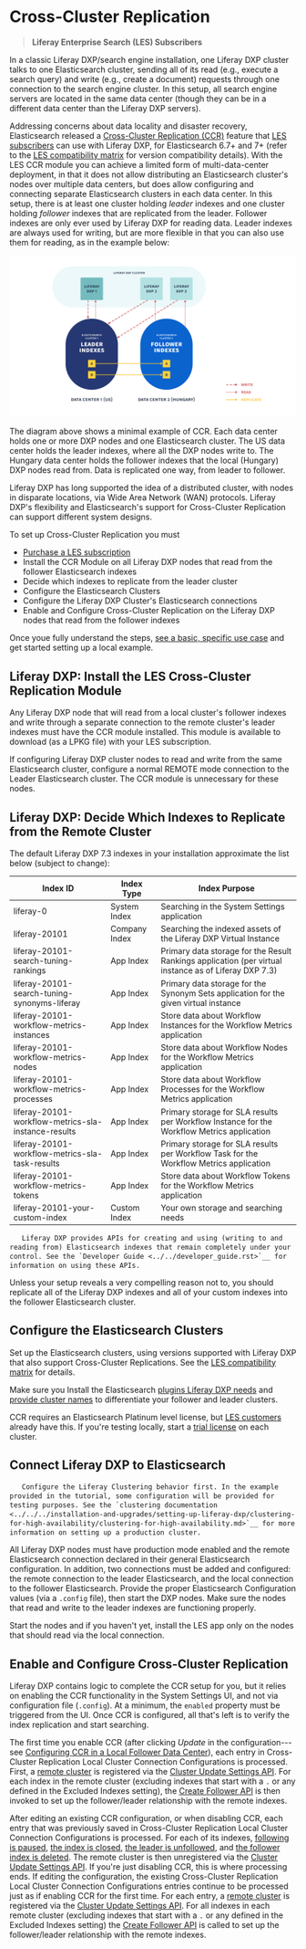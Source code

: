 # Cross-Cluster Replication

> **Liferay Enterprise Search (LES) Subscribers**

In a classic Liferay DXP/search engine installation, one Liferay DXP cluster talks to one Elasticsearch cluster, sending all of its read (e.g., execute a search query) and write (e.g., create a document) requests through one connection to the search engine cluster. In this setup, all search engine servers are located in the same data center (though they can be in a different data center than the Liferay DXP servers).

Addressing concerns about data locality and disaster recovery, Elasticsearch released a [Cross-Cluster Replication (CCR)](https://www.elastic.co/guide/en/elasticsearch/reference/7.x/xpack-ccr.html) feature that [LES subscribers](https://www.liferay.com/products/dxp/enterprise-search) can use with Liferay DXP, for Elasticsearch 6.7+ and 7+ (refer to the [LES compatibility matrix](https://www.liferay.com/compatibility-matrix/liferay-enterprise-search) for version compatibility details). With the LES CCR module you can achieve a limited form of multi-data-center deployment, in that it does not allow distributing an Elasticsearch cluster's nodes over multiple data centers, but does allow configuring and connecting separate Elasticsearch clusters in each data center. In this setup, there is at least one cluster holding _leader_ indexes and one cluster holding _follower_ indexes that are replicated from the leader. Follower indexes are only ever used by Liferay DXP for reading data. Leader indexes are always used for writing, but are more flexible in that you can also use them for reading, as in the example below:

![With Cross-Cluster Replication, disparate data centers can hold synchronized Elasticsearch clusters with Liferay DXP indexes.](./cross-cluster-replication/images/01.png)

The diagram above shows a minimal example of CCR. Each data center holds one or more DXP nodes and one Elasticsearch cluster. The US data center holds the leader indexes, where all the DXP nodes write to. The Hungary data center holds the follower indexes that the local (Hungary) DXP nodes read from. Data is replicated one way, from leader to follower.

Liferay DXP has long supported the idea of a distributed cluster, with nodes in disparate locations, via Wide Area Network (WAN) protocols. Liferay DXP's flexibility and Elasticsearch's support for Cross-Cluster Replication can support different system designs.

To set up Cross-Cluster Replication you must

- [Purchase a LES subscription](https://www.liferay.com/products/dxp/enterprise-search)
- Install the CCR Module on all Liferay DXP nodes that read from the follower Elasticsearch indexes
- Decide which indexes to replicate from the leader cluster
- Configure the Elasticsearch Clusters
- Configure the Liferay DXP Cluster's Elasticsearch connections
- Enable and Configure Cross-Cluster Replication on the Liferay DXP nodes that read from the follower indexes

Once youe fully understand the steps, [see a basic, specific use case](./configuring-an-example-ccr-installation-replicating-between-data-centers.md) and get started setting up a local example.

## Liferay DXP: Install the LES Cross-Cluster Replication Module

Any Liferay DXP node that will read from a local cluster's follower indexes and write through a separate connection to the remote cluster's leader indexes must have the CCR module installed. This module is available to download (as a LPKG file) with your LES subscription.

If configuring Liferay DXP cluster nodes to read and write from the same Elasticsearch cluster, configure a normal REMOTE mode connection to the Leader Elasticsearch cluster. The CCR module is unnecessary for these nodes.

##  Liferay DXP: Decide Which Indexes to Replicate from the Remote Cluster

The default Liferay DXP 7.3 indexes in your installation approximate the list below (subject to change):

| Index ID                                              | Index Type    | Index Purpose |
| ----------------------------------------------------- | ------------- | ------------- |
| liferay-0                                             | System Index  | Searching in the System Settings application |
| liferay-20101                                         | Company Index | Searching the indexed assets of the Liferay DXP Virtual Instance |
| liferay-20101-search-tuning-rankings                  | App Index     | Primary data storage for the Result Rankings application (per virtual instance as of Liferay DXP 7.3) |
| liferay-20101-search-tuning-synonyms-liferay          | App Index     | Primary data storage for the Synonym Sets application for the given virtual instance |
| liferay-20101-workflow-metrics-instances              | App Index     | Store data about Workflow Instances for the Workflow Metrics application |
| liferay-20101-workflow-metrics-nodes                  | App Index     | Store data about Workflow Nodes for the Workflow Metrics application |
| liferay-20101-workflow-metrics-processes              | App Index     | Store data about Workflow Processes for the Workflow Metrics application |
| liferay-20101-workflow-metrics-sla-instance-results   | App Index     | Primary storage for SLA results per Workflow Instance for the Workflow Metrics application |
| liferay-20101-workflow-metrics-sla-task-results       | App Index     | Primary storage for SLA results per Workflow Task for the Workflow Metrics application |
| liferay-20101-workflow-metrics-tokens                 | App Index     | Store data about Workflow Tokens for the Workflow Metrics application |
| liferay-20101-your-custom-index                       | Custom Index  | Your own storage and searching needs |

```note::
   Liferay DXP provides APIs for creating and using (writing to and reading from) Elasticsearch indexes that remain completely under your control. See the `Developer Guide <../../developer_guide.rst>`__ for information on using these APIs.
```

Unless your setup reveals a very compelling reason not to, you should replicate all of the Liferay DXP indexes and all of your custom indexes into the follower Elasticsearch cluster. 

## Configure the Elasticsearch Clusters

Set up the Elasticsearch clusters, using versions supported with Liferay DXP that also support Cross-Cluster Replications. See the [LES compatibility matrix](https://help.liferay.com/hc/en-us/articles/360016511651-Liferay-Enterprise-Search-Compatibility-Matrix) for details.

Make sure you Install the Elasticsearch [plugins Liferay DXP needs](https://help.liferay.com/hc/en-us/articles/360028711132-Installing-Elasticsearch#step-three-install-elasticsearch-plugins) and [provide cluster names](https://help.liferay.com/hc/en-us/articles/360028711132-Installing-Elasticsearch#step-four-name-your-elasticsearch-cluster) to differentiate your follower and leader clusters.

CCR requires an Elasticsearch Platinum level license, but [LES customers](./introduction-to-les.md) already have this. If you're testing locally, start a [trial license](https://www.elastic.co/guide/en/elasticsearch/reference/7.x/start-trial.html) on each cluster.

## Connect Liferay DXP to Elasticsearch

```important::
   Configure the Liferay Clustering behavior first. In the example provided in the tutorial, some configuration will be provided for testing purposes. See the `clustering documentation <../../../installation-and-upgrades/setting-up-liferay-dxp/clustering-for-high-availability/clustering-for-high-availability.md>`__ for more information on setting up a production cluster.
```

All Liferay DXP nodes must have production mode enabled and the remote Elasticsearch connection declared in their general Elasticsearch configuration. In addition, two connections must be added and configured: the remote connection to the leader Elasticsearch, and the local connection to the follower Elasticsearch. Provide the proper Elasticsearch Configuration values (via a `.config` file), then start the DXP nodes. Make sure the nodes that read and write to the leader indexes are functioning properly.

Start the nodes and if you haven't yet, install the LES app only on the nodes that should read via the local connection.


## Enable and Configure Cross-Cluster Replication

Liferay DXP contains logic to complete the CCR setup for you, but it relies on enabling the CCR functionality in the System Settings UI, and not via configuration file (`.config`). At a minimum, the `enabled` property must be triggered from the UI. Once CCR is configured, all that's left is to verify the index replication and start searching.

The first time you enable CCR (after clicking _Update_ in the configuration---see [Configuring CCR in a Local Follower Data Center](./configuring-ccr-in-a-local-follower-data-center.md)), 
each entry in Cross-Cluster Replication Local Cluster Connection Configurations is processed. First, a [remote cluster](https://www.elastic.co/guide/en/elasticsearch/reference/7.x/modules-remote-clusters.html) is registered via the [Cluster Update Settings API](https://www.elastic.co/guide/en/elasticsearch/reference/7.x/cluster-update-settings.html). For each index in the remote cluster (excluding indexes that start with a `.` or any defined in the Excluded Indexes setting), the [Create Follower API](https://www.elastic.co/guide/en/elasticsearch/reference/7.x/ccr-put-follow.html) is then invoked to set up the follower/leader relationship with the remote indexes. 

After editing an existing CCR configuration, or when disabling CCR, each entry that was previously saved in Cross-Cluster Replication Local Cluster Connection Configurations is processed. For each of its indexes, [following is paused](https://www.elastic.co/guide/en/elasticsearch/reference/7.x/ccr-post-pause-follow.html), [the index is closed](https://www.elastic.co/guide/en/elasticsearch/reference/7.x/indices-close.html#indices-close), [the leader is unfollowed](https://www.elastic.co/guide/en/elasticsearch/reference/7.x/ccr-post-unfollow.html), and [the follower index is deleted](https://www.elastic.co/guide/en/elasticsearch/reference/7.x/indices-delete-index.html). The remote cluster is then unregistered via the [Cluster Update Settings API](https://www.elastic.co/guide/en/elasticsearch/reference/7.x/cluster-update-settings.html).	If you're just disabling CCR, this is where processing ends. If editing the configuration, the existing Cross-Cluster Replication Local Cluster Connection Configurations entries continue to be processed just as if enabling CCR for the first time. For each entry, a [remote cluster](https://www.elastic.co/guide/en/elasticsearch/reference/7.x/modules-remote-clusters.html) is registered via the [Cluster Update Settings API](https://www.elastic.co/guide/en/elasticsearch/reference/7.x/cluster-update-settings.html). For all indexes in each remote cluster (excluding indexes that start with a `.` or any defined in the Excluded Indexes setting) the [Create Follower API](https://www.elastic.co/guide/en/elasticsearch/reference/7.x/ccr-put-follow.html) is called to set up the follower/leader relationship with the remote indexes.
